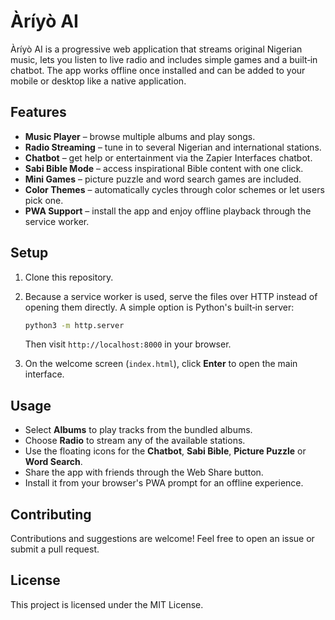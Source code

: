 # Àríyò AI

Àríyò AI is a progressive web application that streams original Nigerian music, lets you listen to live radio and includes simple games and a built‑in chatbot. The app works offline once installed and can be added to your mobile or desktop like a native application.

## Features

- **Music Player** – browse multiple albums and play songs.
- **Radio Streaming** – tune in to several Nigerian and international stations.
- **Chatbot** – get help or entertainment via the Zapier Interfaces chatbot.
- **Sabi Bible Mode** – access inspirational Bible content with one click.
- **Mini Games** – picture puzzle and word search games are included.
- **Color Themes** – automatically cycles through color schemes or let users pick one.
- **PWA Support** – install the app and enjoy offline playback through the service worker.

## Setup

1. Clone this repository.
2. Because a service worker is used, serve the files over HTTP instead of opening them directly. A simple option is Python's built‑in server:

   ```bash
   python3 -m http.server
   ```

   Then visit `http://localhost:8000` in your browser.
3. On the welcome screen (`index.html`), click **Enter** to open the main interface.

## Usage

- Select **Albums** to play tracks from the bundled albums.
- Choose **Radio** to stream any of the available stations.
- Use the floating icons for the **Chatbot**, **Sabi Bible**, **Picture Puzzle** or **Word Search**.
- Share the app with friends through the Web Share button.
- Install it from your browser's PWA prompt for an offline experience.

## Contributing

Contributions and suggestions are welcome! Feel free to open an issue or submit a pull request.

## License

This project is licensed under the MIT License.
